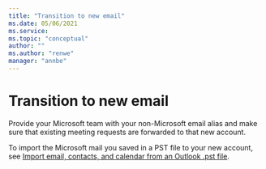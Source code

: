 ```yaml
---
title: "Transition to new email"
ms.date: 05/06/2021
ms.service: 
ms.topic: "conceptual"
author: ""
ms.author: "renwe"
manager: "annbe"
---
```


# Transition to new email

Provide your Microsoft team with your non-Microsoft email alias and make sure that existing meeting requests are forwarded to that new account.

To import the Microsoft mail you saved in a PST file to your new account, see [Import email, contacts, and calendar from an Outlook .pst file](https://support.microsoft.com/en-us/topic/import-email-contacts-and-calendar-from-an-outlook-pst-file-431a8e9a-f99f-4d5f-ae48-ded54b3440ac?ui=en-us&rs=en-us&ad=us).

